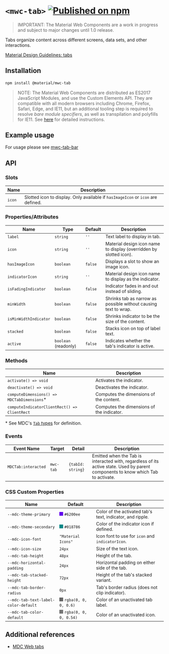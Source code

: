 # `<mwc-tab>` [![Published on npm](https://img.shields.io/npm/v/@material/mwc-tab.svg)](https://www.npmjs.com/package/@material/mwc-tab)

> IMPORTANT: The Material Web Components are a work in progress and subject to
> major changes until 1.0 release.

Tabs organize content across different screens, data sets, and other interactions.

[Material Design Guidelines: tabs](https://material.io/components/tabs/)

## Installation

```sh
npm install @material/mwc-tab
```

> NOTE: The Material Web Components are distributed as ES2017 JavaScript
> Modules, and use the Custom Elements API. They are compatible with all modern
> browsers including Chrome, Firefox, Safari, Edge, and IE11, but an additional
> tooling step is required to resolve *bare module specifiers*, as well as
> transpilation and polyfills for IE11. See
> [here](https://github.com/material-components/material-components-web-components#quick-start)
> for detailed instructions.

## Example usage

For usage please see [mwc-tab-bar](https://github.com/material-components/material-components-web-components/tree/master/packages/tab-bar)

## API

### Slots

| Name              |	Description
| ----------------- | -------------
| `icon`            |	Slotted icon to display. Only available if `hasImageIcon` or `icon` are defined.

### Properties/Attributes

| Name                  | Type      | Default | Description
| --------------------- | --------- | ------- | -----------
| `label`               | `string`  | `''`    | Text label to display in tab.
| `icon`                | `string`  | `''`    | Material design icon name to display (overridden by slotted icon).
| `hasImageIcon`        | `boolean` | `false` | Displays a slot to show an image icon.
| `indicatorIcon`       | `string`  | `''`    | Material design icon name to display as the indicator.
| `isFadingIndicator`   | `boolean` | `false` | Indicator fades in and out instead of sliding.
| `minWidth`            | `boolean` | `false` | Shrinks tab as narrow as possible without causing text to wrap.
| `isMinWidthIndicator` | `boolean` | `false` | Shrinks indicator to be the size of the content.
| `stacked`             | `boolean` | `false` | Stacks icon on top of label text.
| `active`              | `boolean` (readonly) | `false` | Indicates whether the tab's indicator is active.


### Methods

| Name     | Description
| -------- | -------------
| `activate() => void` | Activates the indicator.
| `deactivate() => void` | Deactivates the indicator.
| `computeDimensions() => MDCTabDimensions`\* | Computes the dimensions of the content.
| `computeIndicatorClientRect() => ClientRect` | Computes the dimensions of the indicator.

\* See MDC's [`Tab` types](https://github.com/material-components/material-components-web/blob/master/packages/mdc-tab/types.ts#L29) for definition.

### Events

| Event Name | Target             | Detail             | Description
| ---------- | ------------------ | ------------------ | -----------
| `MDCTab:interacted` | `mwc-tab` | `{tabId: string}`  | Emitted when the Tab is interacted with, regardless of its active state. Used by parent components to know which Tab to activate.

### CSS Custom Properties

| Name                                              | Default               | Description
| ------------------------------------------------- | --------------------- |------------
| `--mdc-theme-primary` | ![](images/color_6200ee.png) `#6200ee` | Color of the activated tab's text, indicator, and ripple.
| `--mdc-theme-secondary` | ![](images/color_018786.png) `#018786` | Color of the indicator icon if defined.
| `--mdc-icon-font` | `"Material Icons"` | Icon font to use for `icon` and `indicatorIcon`.
| `--mdc-icon-size` | `24px` | Size of the text icon.
| `--mdc-tab-height` | `48px` | Height of the tab.
| `--mdc-horizontal-padding` | `24px` | Horizontal padding on either side of the tab.
| `--mdc-tab-stacked-height` | `72px` | Height of the tab's stacked variant.
| `--mdc-tab-border-radius` | `0px` | Tab's border radius (does not clip indicator).
| `--mdc-tab-text-label-color-default` | ![](images/color_0,0,0,60.png) `rgba(0, 0, 0, 0.6)` | Color of an unactivated tab label.
| `--mdc-tab-color-default` | ![](images/color_0,0,0,54.png) `rgba(0, 0, 0, 0.54)` | Color of an unactivated icon.


## Additional references

- [MDC Web tabs](https://material.io/components/tabs/)
